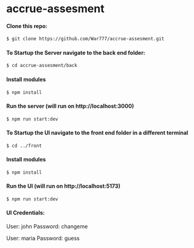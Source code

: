 # accrue-assesment

#### Clone this repo:

```bash
$ git clone https://github.com/War777/accrue-assesment.git
```

#### To Startup the Server navigate to the back end folder:

```bash
$ cd accrue-assesment/back
```

#### Install modules

```bash
$ npm install
```

#### Run the server (will run on http://localhost:3000)
```bash
$ npm run start:dev
```

#### To Startup the UI navigate to the front end folder in a different terminal
```bash
$ cd ../front
```

#### Install modules
```bash
$ npm install
```

#### Run the UI (will run on http://localhost:5173)
```bash
$ npm run start:dev
```

#### UI Credentials:
User: john
Password: changeme

User: maria
Password: guess

